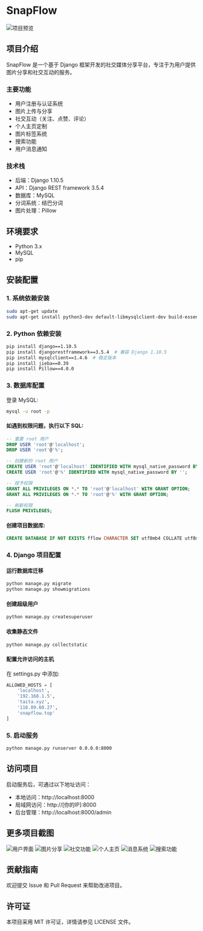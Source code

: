 # SnapFlow

![项目预览](https://raw.githubusercontent.com/mmix574/SnapFlow/master/github_readme/1.png)

## 项目介绍

SnapFlow 是一个基于 Django 框架开发的社交媒体分享平台，专注于为用户提供图片分享和社交互动的服务。

### 主要功能
- 用户注册与认证系统
- 图片上传与分享
- 社交互动（关注、点赞、评论）
- 个人主页定制
- 图片标签系统
- 搜索功能
- 用户消息通知

### 技术栈
- 后端：Django 1.10.5
- API：Django REST framework 3.5.4
- 数据库：MySQL
- 分词系统：结巴分词
- 图片处理：Pillow

## 环境要求

- Python 3.x
- MySQL
- pip

## 安装配置

### 1. 系统依赖安装

```bash
sudo apt-get update
sudo apt-get install python3-dev default-libmysqlclient-dev build-essential pkg-config
```

### 2. Python 依赖安装

```bash
pip install django==1.10.5
pip install djangorestframework==3.5.4  # 兼容 Django 1.10.5
pip install mysqlclient==1.4.6  # 稳定版本
pip install jieba==0.39
pip install Pillow==4.0.0
```

### 3. 数据库配置

登录 MySQL:
```bash
mysql -u root -p
```

#### 如遇到权限问题，执行以下 SQL:
```sql
-- 重置 root 用户
DROP USER 'root'@'localhost';
DROP USER 'root'@'%';

-- 创建新的 root 用户
CREATE USER 'root'@'localhost' IDENTIFIED WITH mysql_native_password BY '';
CREATE USER 'root'@'%' IDENTIFIED WITH mysql_native_password BY '';

-- 授予权限
GRANT ALL PRIVILEGES ON *.* TO 'root'@'localhost' WITH GRANT OPTION;
GRANT ALL PRIVILEGES ON *.* TO 'root'@'%' WITH GRANT OPTION;

-- 刷新权限
FLUSH PRIVILEGES;
```

#### 创建项目数据库:
```sql
CREATE DATABASE IF NOT EXISTS fflow CHARACTER SET utf8mb4 COLLATE utf8mb4_unicode_ci;
```

### 4. Django 项目配置

#### 运行数据库迁移
```bash
python manage.py migrate
python manage.py showmigrations
```

#### 创建超级用户
```bash
python manage.py createsuperuser
```

#### 收集静态文件
```bash
python manage.py collectstatic
```

#### 配置允许访问的主机
在 settings.py 中添加:
```python
ALLOWED_HOSTS = [
    'localhost',
    '192.168.1.5',
    'taita.xyz',
    '118.89.60.27',
    'snapflow.top'
]
```

### 5. 启动服务

```bash
python manage.py runserver 0.0.0.0:8000
```

## 访问项目

启动服务后，可通过以下地址访问：
- 本地访问：http://localhost:8000
- 局域网访问：http://[你的IP]:8000
- 后台管理：http://localhost:8000/admin

## 更多项目截图

![用户界面](https://raw.githubusercontent.com/mmix574/SnapFlow/master/github_readme/2.png)
![图片分享](https://raw.githubusercontent.com/mmix574/SnapFlow/master/github_readme/3.png)
![社交功能](https://raw.githubusercontent.com/mmix574/SnapFlow/master/github_readme/4.png)
![个人主页](https://raw.githubusercontent.com/mmix574/SnapFlow/master/github_readme/5.png)
![消息系统](https://raw.githubusercontent.com/mmix574/SnapFlow/master/github_readme/7.png)
![搜索功能](https://raw.githubusercontent.com/mmix574/SnapFlow/master/github_readme/8.png)

## 贡献指南

欢迎提交 Issue 和 Pull Request 来帮助改进项目。

## 许可证

本项目采用 MIT 许可证，详情请参见 LICENSE 文件。	
